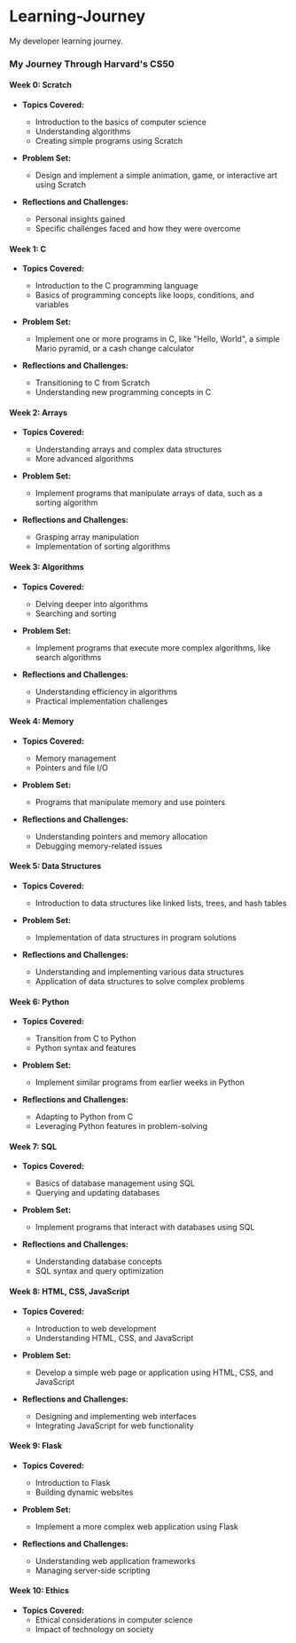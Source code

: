 # Learning-Journey
My developer learning journey.

### My Journey Through Harvard's CS50

#### Week 0: Scratch
- **Topics Covered:**
  - Introduction to the basics of computer science
  - Understanding algorithms
  - Creating simple programs using Scratch

- **Problem Set:**
  - Design and implement a simple animation, game, or interactive art using Scratch

- **Reflections and Challenges:**
  - Personal insights gained
  - Specific challenges faced and how they were overcome

#### Week 1: C
- **Topics Covered:**
  - Introduction to the C programming language
  - Basics of programming concepts like loops, conditions, and variables

- **Problem Set:**
  - Implement one or more programs in C, like "Hello, World", a simple Mario pyramid, or a cash change calculator

- **Reflections and Challenges:**
  - Transitioning to C from Scratch
  - Understanding new programming concepts in C

#### Week 2: Arrays
- **Topics Covered:**
  - Understanding arrays and complex data structures
  - More advanced algorithms

- **Problem Set:**
  - Implement programs that manipulate arrays of data, such as a sorting algorithm

- **Reflections and Challenges:**
  - Grasping array manipulation
  - Implementation of sorting algorithms

#### Week 3: Algorithms
- **Topics Covered:**
  - Delving deeper into algorithms
  - Searching and sorting

- **Problem Set:**
  - Implement programs that execute more complex algorithms, like search algorithms

- **Reflections and Challenges:**
  - Understanding efficiency in algorithms
  - Practical implementation challenges

#### Week 4: Memory
- **Topics Covered:**
  - Memory management
  - Pointers and file I/O

- **Problem Set:**
  - Programs that manipulate memory and use pointers

- **Reflections and Challenges:**
  - Understanding pointers and memory allocation
  - Debugging memory-related issues

#### Week 5: Data Structures
- **Topics Covered:**
  - Introduction to data structures like linked lists, trees, and hash tables

- **Problem Set:**
  - Implementation of data structures in program solutions

- **Reflections and Challenges:**
  - Understanding and implementing various data structures
  - Application of data structures to solve complex problems

#### Week 6: Python
- **Topics Covered:**
  - Transition from C to Python
  - Python syntax and features

- **Problem Set:**
  - Implement similar programs from earlier weeks in Python

- **Reflections and Challenges:**
  - Adapting to Python from C
  - Leveraging Python features in problem-solving

#### Week 7: SQL
- **Topics Covered:**
  - Basics of database management using SQL
  - Querying and updating databases

- **Problem Set:**
  - Implement programs that interact with databases using SQL

- **Reflections and Challenges:**
  - Understanding database concepts
  - SQL syntax and query optimization

#### Week 8: HTML, CSS, JavaScript
- **Topics Covered:**
  - Introduction to web development
  - Understanding HTML, CSS, and JavaScript

- **Problem Set:**
  - Develop a simple web page or application using HTML, CSS, and JavaScript

- **Reflections and Challenges:**
  - Designing and implementing web interfaces
  - Integrating JavaScript for web functionality

#### Week 9: Flask
- **Topics Covered:**
  - Introduction to Flask
  - Building dynamic websites

- **Problem Set:**
  - Implement a more complex web application using Flask

- **Reflections and Challenges:**
  - Understanding web application frameworks
  - Managing server-side scripting

#### Week 10: Ethics
- **Topics Covered:**
  - Ethical considerations in computer science
  - Impact of technology on society
